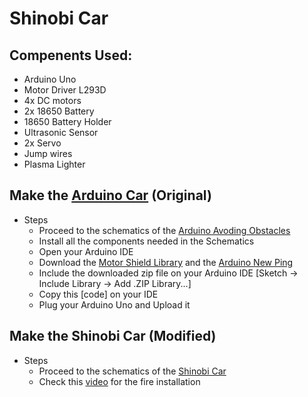 # Shinobi Car

## Compenents Used:
  - Arduino Uno
  - Motor Driver L293D
  - 4x DC motors
  - 2x 18650 Battery
  - 18650 Battery Holder
  - Ultrasonic Sensor
  - 2x Servo
  - Jump wires
  - Plasma Lighter

## Make the [Arduino Car](https://www.youtube.com/watch?v=1n_KjpMfVT0&t=174s) (Original)
  - Steps
    - Proceed to the schematics of the [Arduino Avoding Obstacles](https://github.com/kenjidesu/Shinobi-Car/blob/main/schematics/org_arduinocar.jpg)
    - Install all the components needed in the Schematics
    - Open your Arduino IDE
    - Download the [Motor Shield Library](https://github.com/kenjidesu/Shinobi-Car/blob/main/Adafruit-Motor-Shield-library-master.zip) and the [Arduino New Ping](https://github.com/kenjidesu/Shinobi-Car/blob/main/Arduino-NewPing-master.zip)
    - Include the downloaded zip file on your Arduino IDE [Sketch -> Include Library -> Add .ZIP Library...]
    - Copy this [code] on your IDE
    - Plug your Arduino Uno and Upload it

## Make the Shinobi Car (Modified)
  - Steps
    - Proceed to the schematics of the [Shinobi Car](https://github.com/kenjidesu/Shinobi-Car/blob/main/schematics/shinobi_schem.jpg)
    - Check this [video](https://www.youtube.com/watch?v=CIB7NGprDhI&t=11s) for the fire installation
    
